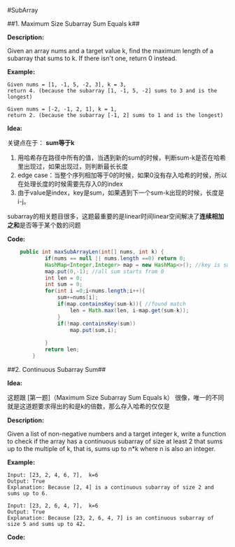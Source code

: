 #SubArray

##1. Maximum Size Subarray Sum Equals k##

**Description:**

Given an array nums and a target value k, find the maximum length of a subarray that sums to k. 
If there isn't one, return 0 instead.

**Example:**

```
Given nums = [1, -1, 5, -2, 3], k = 3,
return 4. (because the subarray [1, -1, 5, -2] sums to 3 and is the longest)

Given nums = [-2, -1, 2, 1], k = 1,
return 2. (because the subarray [-1, 2] sums to 1 and is the longest)

```
**Idea:**

关键点在于： **sum等于k**

1. 用哈希存在路径中所有的值，当遇到新的sum的时候，判断sum-k是否在哈希里出现过，如果出现过，则判断最长长度
2. edge case：当整个序列相加等于0的时候，如果0没有存入哈希的时候，所以在处理长度的时候需要先存入0的index
3. 由于value是index，key是sum，如果遇到下一个sum-k出现的时候，长度是i-j。

subarray的相关题目很多，这题最重要的是linear时间linear空间解决了**连续相加之和**是否等于某个数的问题


**Code:**

```java
	public int maxSubArrayLen(int[] nums, int k) {
	        if(nums == null || nums.length ==0) return 0;
	        HashMap<Integer,Integer> map = new HashMap<>(); //key is sum, value is index
	        map.put(0,-1); //all sum starts from 0
	        int len = 0;
	        int sum = 0;
	        for(int i =0;i<nums.length;i++){
	            sum+=nums[i];
	            if(map.containsKey(sum-k)){ //found match
	                len = Math.max(len, i-map.get(sum-k));
	            }
	            if(!map.containsKey(sum))
	                map.put(sum,i);
	            
	        }
	        return len;
	    }
```
 

##2. Continuous Subarray Sum##

**Idea:**

这题跟 [第一题]（Maximum Size Subarray Sum Equals k） 很像，唯一的不同就是这道题要求得出的和是k的倍数，那么存入哈希的仅仅是

**Description:**

Given a list of non-negative numbers and a target integer k, write a function to check if the array has a continuous subarray of size at least 2 that sums up to the multiple of k, that is, sums up to n*k where n is also an integer.

**Example:**
	
	Input: [23, 2, 4, 6, 7],  k=6
	Output: True
	Explanation: Because [2, 4] is a continuous subarray of size 2 and sums up to 6.
	
	Input: [23, 2, 6, 4, 7],  k=6
	Output: True
	Explanation: Because [23, 2, 6, 4, 7] is an continuous subarray of size 5 and sums up to 42.
**Code:**


